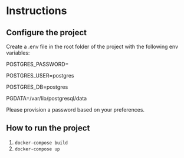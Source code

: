 # Instructions

## Configure the project

Create a .env file in the root folder of the project with the following env variables:

POSTGRES_PASSWORD=

POSTGRES_USER=postgres

POSTGRES_DB=postgres

PGDATA=/var/lib/postgresql/data

Please provision a password based on your preferences.

## How to run the project

1. `docker-compose build`
2. `docker-compose up`
